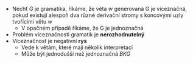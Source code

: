- Nechť G je gramatika, říkáme, že věta $w$ generovaná G je víceznačná, pokud existují alespoň dva různé derivační stromy s koncovými uzly tvořícími větu $w$
	- V opačném případě říkáme, že G je jednoznačná
- Problém víceznačnosti gramatik je **nerozhodnutelný**
- Víceznačnost je negativní **rys**
	- Vede k větám, které mají několik interpretací
	- Může být jednodušší než jednoznačná *BKG*